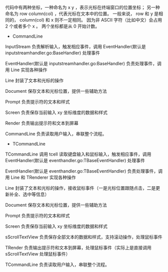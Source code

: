 代码中有两种坐标，一种命名为 x y ，表示光标在终端窗口的位置坐标；
另一种命名为 row column(col) ，代表光标在文本中的位置。
一般来说， row 和 y 是相同的， column(col) 和 x 则不一定相同。
因为非 ASCII 字符（比如中文）会占用 2 个或者多个 x 。
两个坐标都是从 0 开始计数。

- CommandLine

InputStream 负责解析输入，触发相应事件，调用 EventHandler(默认是 inputstreamhandler.go:BaseHandler) 处理事件

EventHandler(默认是 inputstreamhandler.go:BaseHandler) 负责处理事件，调用 Line 实现各种操作

Line 封装了文本和光标的操作

Document 保存文本和光标位置，提供一些辅助方法

Prompt 负责提示符的文本和样式

Screen 负责保存当前输入 xy 坐标维度的数据和样式

Render 负责输出提示符和文本到屏幕

CommandLine 负责读取用户输入，串联整个流程。

- TCommandLine

TCommandLine 调用 tcell 读取键盘输入和鼠标输入，触发相应事件，调用 EventHandler(默认是 eventhandler.go:TBaseEventHandler) 处理事件

EventHandler(默认是 eventhandler.go:TBaseEventHandler) 负责处理事件，调用 Line 和 TRenderer 实现各种操作

Line 封装了文本和光标的操作，接收鼠标事件（一是光标位置跟随点击，二是更新补全、选中等信息）

Document 保存文本和光标位置，提供一些辅助方法

Prompt 负责提示符的文本和样式

Screen 负责保存当前输入 xy 坐标维度的数据和样式

sScrollTextView 负责保存全部文本的数据和样式，支持滚动操作，处理鼠标事件

TRender 负责输出提示符和文本到屏幕，处理鼠标事件（实际上是直接调用 sScrollTextView 处理鼠标事件）

TCommandLine 负责读取用户输入，串联整个流程。
